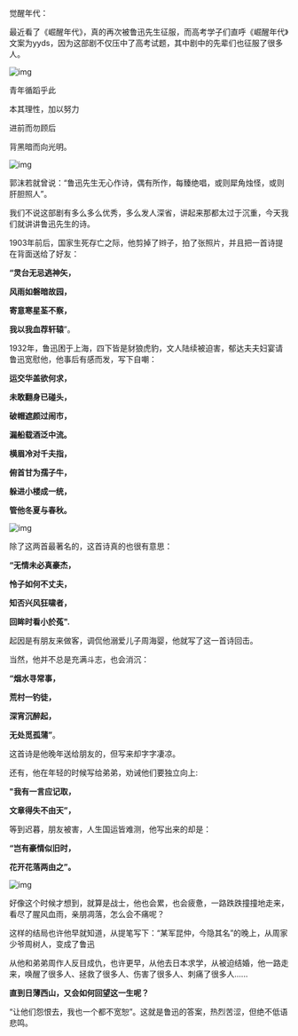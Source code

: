 觉醒年代：



最近看了《崛醒年代》，真的再次被鲁迅先生征服，而高考学子们直呼《崛醒年代》文案为yyds，因为这部剧不仅压中了高考试题，其中剧中的先辈们也征服了很多人。



![img](https://pic2.zhimg.com/80/v2-7ae431ff9d87e8bb06876988c1771b45_720w.webp)

青年循蹈乎此

本其理性，加以努力

进前而勿顾后

背黑暗而向光明。



![img](https://pic1.zhimg.com/80/v2-6e30c5af57240ebae29ab50646a0fb84_720w.webp)

郭沫若就曾说：“鲁迅先生无心作诗，偶有所作，每臻绝唱，或则犀角烛怪，或则肝胆照人”。

我们不说这部剧有多么多么优秀，多么发人深省，讲起来那都太过于沉重，今天我们就讲讲鲁迅先生的诗。

1903年前后，国家生死存亡之际，他剪掉了辫子，拍了张照片，并且把一首诗提在背面送给了好友：

**“灵台无忌逃神矢，**

**风雨如磐暗故园，**

**寄意寒星荃不察，**

**我以我血荐轩辕**”。

1932年，鲁迅困于上海，四下皆是豺狼虎豹，文人陆续被迫害，郁达夫夫妇宴请鲁迅宽慰他，他事后有感而发，写下自嘲：

**运交华盖欲何求，**

**未敢翻身已碰头，**

**破帽遮颜过闹市，**

**漏船载酒泛中流。**

**横眉冷对千夫指，**

**俯首甘为孺子牛，**

**躲进小楼成一统，**

**管他冬夏与春秋。**



![img](https://pic4.zhimg.com/80/v2-a8a507701e9c42868174d3a2222d0553_720w.webp)

除了这两首最著名的，这首诗真的也很有意思：

**“无情未必真豪杰，**

**怜子如何不丈夫，**

**知否兴风狂啸者，**

**回眸时看小於菟".**

起因是有朋友来做客，调侃他溺爱儿子周海婴，他就写了这一首诗回击。

当然，他并不总是充满斗志，也会消沉：

**“烟水寻常事，**

**荒村一钓徒，**

**深宵沉醉起，**

**无处觅孤蒲”**。

这首诗是他晚年送给朋友的，但写来却字字凄凉。

还有，他在年轻的时候写给弟弟，劝诫他们要独立向上:

**"我有一言应记取，**

**文章得失不由天”，**

等到迟暮，朋友被害，人生国运皆难测，他写出来的却是：

**“岂有豪情似旧时，**

**花开花落两由之”。**



![img](https://pic4.zhimg.com/80/v2-e88a65f4f49a46c88b5e48264b00ed33_720w.webp)

好像这个时候才想到，就算是战士，他也会累，也会疲惫，一路跌跌撞撞地走来，看尽了腥风血雨，亲朋凋落，怎么会不痛呢？

这样的结局也许他早就知道，从提笔写下：“某军昆仲，今隐其名”的晚上，从周家少爷周树人，变成了鲁迅

从他和弟弟周作人反目成仇，也许更早，从他去日本求学，从被迫结婚，他一路走来，唤醒了很多人、拯救了很多人、伤害了很多人、刺痛了很多人......

**直到日薄西山，又会如何回望这一生呢？**

“让他们怨恨去，我也一个都不宽恕”。这就是鲁迅的答案，热烈苦涩，但绝不低语悲鸣。






